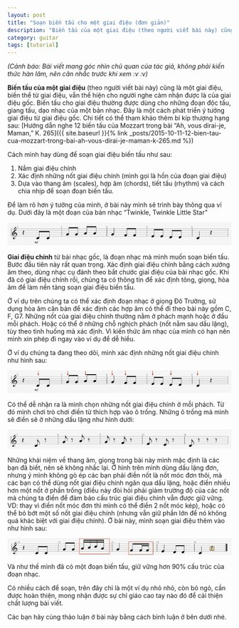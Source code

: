 ```yaml
---
layout: post
title: "Soạn biến tấu cho một giai điệu (đơn giản)"
description: "Biến tấu của một giai điệu (theo người viết bài này) cũng là một giai điệu biến thể từ một giai điệu..."
category: guitar
tags: [tutorial]
---
```


_(Cảnh báo: Bài viết mang góc nhìn chủ quan của tác giả, không phải kiến thức hàn lâm, nên cân nhắc trước khi xem :v :v)_

**Biến tấu của một giai điệu** (theo người viết bài này) cũng là một giai điệu, biến thể từ giai điệu, vẫn thể hiện cho người nghe cảm nhận được là của giai điệu gốc. Biến tấu cho giai điệu thường được dùng cho những đoạn độc tấu, giang tấu, dạo nhạc của một bản nhạc. Đây là một cách phát triển ý tưởng giai điệu từ giai điệu gốc. Chi tiết có thể tham khảo thêm bí kíp thượng hạng sau: [Hướng dẫn nghe 12 biến tấu của Mozzart trong bài “Ah, vous dirai-je, Maman,” K. 265]({{ site.baseurl }}{% link _posts/2015-10-11-12-bien-tau-cua-mozzart-trong-bai-ah-vous-dirai-je-maman-k-265.md %})

Cách mình hay dùng để soạn giai điệu biến tấu như sau:

1. Nắm giai điệu chính
2. Xác định những nốt giai điệu chính (mình gọi là hồn của đoạn giai điệu)
3. Dựa vào thang âm (scales), hợp âm (chords), tiết tấu (rhythm) và cách chia nhịp để soạn đoạn biến tấu.

Để làm rõ hơn ý tưởng của mình, ở bài này mình sẽ trình bày thông qua ví dụ. Dưới đây là một đoạn của bản nhạc “Twinkle, Twinkle Little Star”

![giai dieu goc][giai-dieu-goc]

[giai-dieu-goc]: /images/guitar/abc-bien-tau-01.jpg

**Giai điệu chính** từ bài nhạc gốc, là đoạn nhạc mà mình muốn soạn biến tấu. Bước đầu tiên này rất quan trọng. Xác định giai điệu chính bằng cách xướng âm theo, dùng nhạc cụ đánh theo bắt chước giai điệu của bài nhạc gốc. Khi đã có giai điệu chính rồi, chúng ta có thông tin để xác định tông, giọng, hòa âm để làm nền tảng soạn giai điệu biến tấu.

Ở ví dụ trên chúng ta có thể xác định đoạn nhạc ở giọng Đô Trưởng, sử dụng hòa âm căn bản để xác định các hợp âm có thể đi theo bài này gồm C, F, G7.
Những nốt của giai điệu chính thường nằm ở phách mạnh hoặc ở đầu mỗi phách. Hoặc có thể ở những chỗ nghịch phách (nốt nằm sau dấu lặng), tùy theo tình huống mà xác định. Vì kiến thức âm nhạc của mình có hạn nên mình xin phép đi ngay vào ví dụ để dễ hiểu.

Ở ví dụ chúng ta đang theo dõi, mình xác định những nốt giai điệu chính như hình sau:

![giai dieu chinh][giai-dieu-chinh]

[giai-dieu-chinh]: /images/guitar/abc-bien-tau-02.jpg

Có thể dễ nhận ra là mình chọn những nốt giai điệu chính ở mỗi phách. Từ đó mình chơi trò chơi điền từ thích hợp vào ô trống. Những ô trống mà mình sẽ điền sẽ ở những dấu lặng như hình dưới: 

![giai dieu them vao][giai-dieu-them-vao]

[giai-dieu-them-vao]: /images/guitar/abc-bien-tau-03.jpg

Những khái niệm về thang âm, giọng trong bài này mình mặc định là các bạn đã biết, nên sẽ không nhắc lại. Ở hình trên mình dùng dấu lặng đơn, nhưng ý mình không gò ép các bạn phải điền nốt là nốt móc đơn thôi, mà các bạn có thể dùng nốt giai điệu chính ngân qua dấu lặng, hoặc điền nhiều hơn một nốt ở phần trống (điều này đòi hỏi phải giảm trường độ của các nốt mà chúng ta điền để đảm bảo cấu trúc giai điệu chính vẫn được giữ vững. VD: thay vì điền nốt móc đơn thì mình có thể điền 2 nốt móc kép), hoặc có thể bỏ bớt một số nốt giai điệu chính (nhưng vẫn giữ phần lớn để nó không quá khác biệt với giai điệu chính). Ở bài này, mình soạn giai điệu thêm vào như hình sau:

![bien tau][bien-tau]

[bien-tau]: /images/guitar/abc-bien-tau-04.jpg

Và như thế mình đã có một đoạn biến tấu, giữ vững hơn 90% cấu trúc của đoạn nhạc. 

Có nhiều cách để soạn, trên đây chỉ là một ví dụ nhỏ nhỏ, còn bỏ ngỏ, cần được hoàn thiện, mong nhận được sự chỉ giáo cao tay nào đó để cải thiện chất lượng bài viết.

Các bạn hãy cùng thảo luận ở bài này bằng cách bình luận ở bên dưới nhé.
